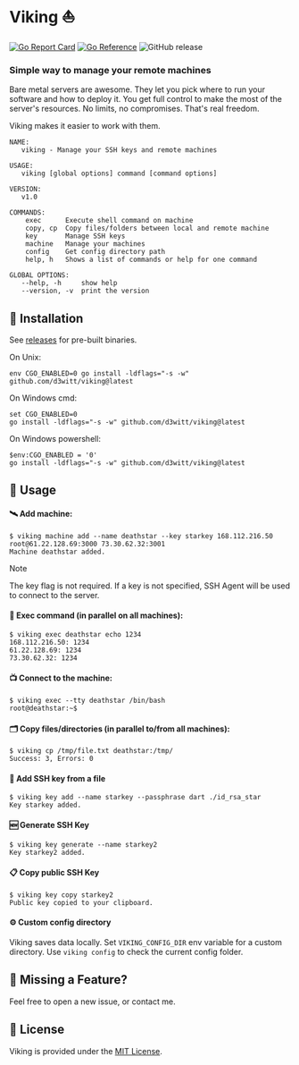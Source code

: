 # Viking ⛵️
[![Go Report Card](https://goreportcard.com/badge/github.com/d3witt/viking)](https://goreportcard.com/report/github.com/d3witt/viking)
[![Go Reference](https://pkg.go.dev/badge/github.com/d3witt/viking.svg)](https://pkg.go.dev/github.com/d3witt/viking)
![GitHub release](https://img.shields.io/github/v/release/d3witt/viking)


### Simple way to manage your remote machines

Bare metal servers are awesome. They let you pick where to run your software and how to deploy it. You get full control to make the most of the server's resources. No limits, no compromises. That's real freedom.

Viking makes it easier to work with them.

```
NAME:
   viking - Manage your SSH keys and remote machines

USAGE:
   viking [global options] command [command options]

VERSION:
   v1.0

COMMANDS:
    exec      Execute shell command on machine
    copy, cp  Copy files/folders between local and remote machine
    key       Manage SSH keys
    machine   Manage your machines
    config    Get config directory path
    help, h   Shows a list of commands or help for one command

GLOBAL OPTIONS:
   --help, -h     show help
   --version, -v  print the version
```

## 🚀 Installation

See [releases](https://github.com/d3witt/viking/releases) for pre-built binaries.

On Unix:

```
env CGO_ENABLED=0 go install -ldflags="-s -w" github.com/d3witt/viking@latest
```

On Windows cmd:

```
set CGO_ENABLED=0
go install -ldflags="-s -w" github.com/d3witt/viking@latest
```

On Windows powershell:

```
$env:CGO_ENABLED = '0'
go install -ldflags="-s -w" github.com/d3witt/viking@latest
```

## 📄 Usage

#### 🛰️ Add machine:

```
$ viking machine add --name deathstar --key starkey 168.112.216.50 root@61.22.128.69:3000 73.30.62.32:3001
Machine deathstar added.
```

> [!NOTE]
> The key flag is not required. If a key is not specified, SSH Agent will be used to connect to the server.

#### 📡 Exec command (in parallel on all machines):

```
$ viking exec deathstar echo 1234
168.112.216.50: 1234
61.22.128.69: 1234
73.30.62.32: 1234
```

#### 📺 Connect to the machine:

```
$ viking exec --tty deathstar /bin/bash
root@deathstar:~$
```

#### 🗂️ Copy files/directories (in parallel to/from all machines):

```
$ viking cp /tmp/file.txt deathstar:/tmp/
Success: 3, Errors: 0
```

#### 🔑 Add SSH key from a file

```
$ viking key add --name starkey --passphrase dart ./id_rsa_star
Key starkey added.
```

#### 🆕 Generate SSH Key

```
$ viking key generate --name starkey2
Key starkey2 added.
```

#### 📋 Copy public SSH Key

```
$ viking key copy starkey2
Public key copied to your clipboard.
```

#### ⚙️ Custom config directory

Viking saves data locally. Set `VIKING_CONFIG_DIR` env variable for a custom directory. Use `viking config` to check the current config folder.

## 🤝 Missing a Feature?

Feel free to open a new issue, or contact me.

## 📘 License

Viking is provided under the [MIT License](https://github.com/d3witt/viking/blob/main/LICENSE).
